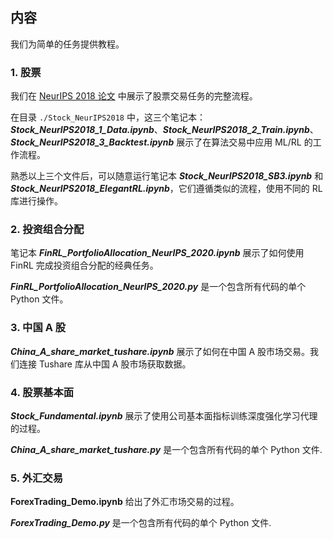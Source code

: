 ## 内容

我们为简单的任务提供教程。


### **1. 股票**

我们在 [NeurIPS 2018 论文](https://arxiv.org/abs/1811.07522) 中展示了股票交易任务的完整流程。

在目录 `./Stock_NeurIPS2018` 中，这三个笔记本：***Stock_NeurIPS2018_1_Data.ipynb***、***Stock_NeurIPS2018_2_Train.ipynb***、***Stock_NeurIPS2018_3_Backtest.ipynb*** 展示了在算法交易中应用 ML/RL 的工作流程。

熟悉以上三个文件后，可以随意运行笔记本 ***Stock_NeurIPS2018_SB3.ipynb*** 和  ***Stock_NeurIPS2018_ElegantRL.ipynb***，它们遵循类似的流程，使用不同的 RL 库进行操作。


### **2. 投资组合分配**

笔记本 ***FinRL_PortfolioAllocation_NeurIPS_2020.ipynb*** 展示了如何使用 FinRL 完成投资组合分配的经典任务。

***FinRL_PortfolioAllocation_NeurIPS_2020.py*** 是一个包含所有代码的单个 Python 文件。


### **3. 中国 A 股**

***China_A_share_market_tushare.ipynb*** 展示了如何在中国 A 股市场交易。我们连接 Tushare 库从中国 A 股市场获取数据。

### **4. 股票基本面**

***Stock_Fundamental.ipynb*** 展示了使用公司基本面指标训练深度强化学习代理的过程。

***China_A_share_market_tushare.py*** 是一个包含所有代码的单个 Python 文件.

### **5. 外汇交易**

**ForexTrading_Demo.ipynb** 给出了外汇市场交易的过程。

***ForexTrading_Demo.py*** 是一个包含所有代码的单个 Python 文件.

